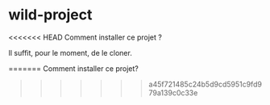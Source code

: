 # wild-project

<<<<<<< HEAD
Comment installer ce projet ?

Il suffit, pour le moment, de le cloner.

=======
Comment installer ce projet?
>>>>>>> a45f721485c24b5d9cd5951c9fd979a139c0c33e
